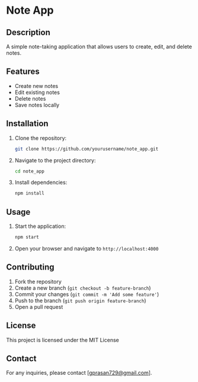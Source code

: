 # Note App

## Description
A simple note-taking application that allows users to create, edit, and delete notes.

## Features
- Create new notes
- Edit existing notes
- Delete notes
- Save notes locally

## Installation
1. Clone the repository:
    ```bash
    git clone https://github.com/yourusername/note_app.git
    ```
2. Navigate to the project directory:
    ```bash
    cd note_app
    ```
3. Install dependencies:
    ```bash
    npm install
    ```

## Usage
1. Start the application:
    ```bash
    npm start
    ```
2. Open your browser and navigate to `http://localhost:4000`

## Contributing
1. Fork the repository
2. Create a new branch (`git checkout -b feature-branch`)
3. Commit your changes (`git commit -m 'Add some feature'`)
4. Push to the branch (`git push origin feature-branch`)
5. Open a pull request

## License
This project is licensed under the MIT License 

## Contact
For any inquiries, please contact [gprasan729@gmail.com].